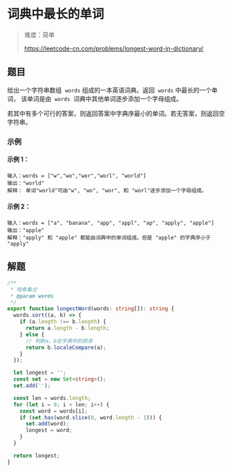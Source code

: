 # 词典中最长的单词

> 难度：简单
>
> https://leetcode-cn.com/problems/longest-word-in-dictionary/

## 题目

给出一个字符串数组  `words` 组成的一本英语词典。返回  `words` 中最长的一个单词，
该单词是由  `words`  词典中其他单词逐步添加一个字母组成。

若其中有多个可行的答案，则返回答案中字典序最小的单词。若无答案，则返回空字符串。

### 示例

#### 示例 1：

```
输入：words = ["w","wo","wor","worl", "world"]
输出："world"
解释： 单词"world"可由"w", "wo", "wor", 和 "worl"逐步添加一个字母组成。
```

#### 示例 2：

```
输入：words = ["a", "banana", "app", "appl", "ap", "apply", "apple"]
输出："apple"
解释："apply" 和 "apple" 都能由词典中的单词组成。但是 "apple" 的字典序小于 "apply"
```

## 解题

```typescript
/**
 * 哈希集合
 * @param words
 */
export function longestWord(words: string[]): string {
  words.sort((a, b) => {
    if (a.length !== b.length) {
      return a.length - b.length;
    } else {
      // 判断a，b在字典中的排序
      return b.localeCompare(a);
    }
  });

  let longest = '';
  const set = new Set<string>();
  set.add('');

  const len = words.length;
  for (let i = 0; i < len; i++) {
    const word = words[i];
    if (set.has(word.slice(0, word.length - 1))) {
      set.add(word);
      longest = word;
    }
  }

  return longest;
}
```
